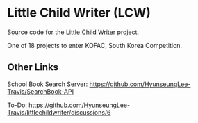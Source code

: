 # Little Child Writer (LCW)

Source code for the [Little Child Writer](https://littlechildwriter.web.app) project.

One of 18 projects to enter KOFAC, South Korea Competition.

## Other Links
School Book Search Server: https://github.com/HyunseungLee-Travis/SearchBook-API

To-Do: https://github.com/HyunseungLee-Travis/littlechildwriter/discussions/6
